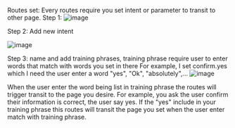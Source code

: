 Routes set: 
Every routes require you set intent or parameter to transit to other page.
Step 1:
![image](https://github.com/user-attachments/assets/70f5cf28-3ea0-41a9-935a-ab2eb5088b9e)

Step 2:
Add new intent

![image](https://github.com/user-attachments/assets/954ad383-8e17-4d2f-9e5d-74b763b96ba0)

Step 3:
name and add training phrases, training phrase require user to enter words that match with words you set in there
For example, I set confirm.yes which I need the user enter a word "yes", "Ok", "absolutely",...
![image](https://github.com/user-attachments/assets/bdc08e76-cd02-4c73-aacb-cc349e7d17a3)

When the user enter the word being list in training phrase the routes will trigger transit to the page you desire. For example, you ask the user confirm their information is correct, the user say yes. If the "yes" include in your
training phrase this routes will transit the page you set when the user enter match with training phrase.
